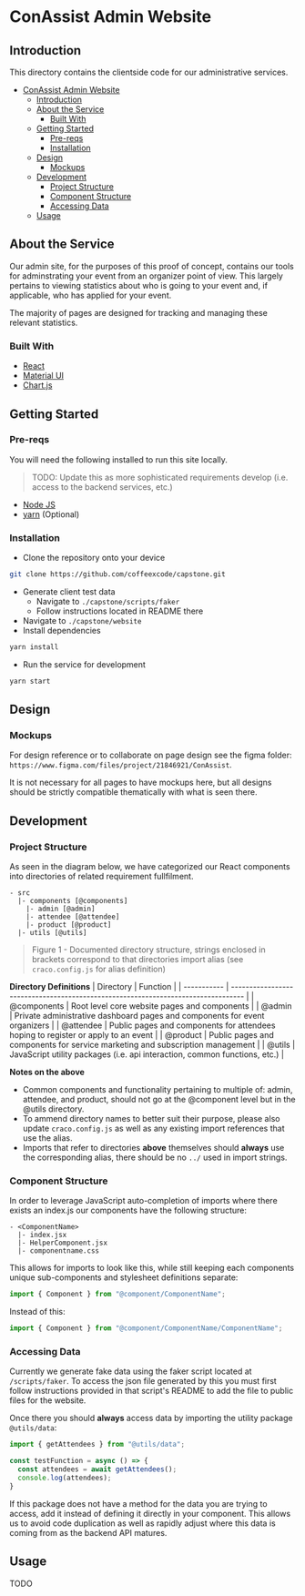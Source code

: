 # ConAssist Admin Website

## Introduction

This directory contains the clientside code for our administrative services.

- [ConAssist Admin Website](#conassist-admin-website)
  - [Introduction](#introduction)
  - [About the Service](#about-the-service)
    - [Built With](#built-with)
  - [Getting Started](#getting-started)
    - [Pre-reqs](#pre-reqs)
    - [Installation](#installation)
  - [Design](#design)
    - [Mockups](#mockups)
  - [Development](#development)
    - [Project Structure](#project-structure)
    - [Component Structure](#component-structure)
    - [Accessing Data](#accessing-data)
  - [Usage](#usage)

## About the Service

Our admin site, for the purposes of this proof of concept, contains our tools
for adminstrating your event from an organizer point of view. This largely pertains to viewing statistics about who is going to your event and, if applicable, who has applied for your event.

The majority of pages are designed for tracking and managing these relevant statistics.

### Built With

- [React](https://reactjs.org/)
- [Material UI](https://material-ui.com/)
- [Chart.js](https://www.chartjs.org/)

## Getting Started

### Pre-reqs

You will need the following installed to run this site locally.

> TODO: Update this as more sophisticated requirements develop (i.e. access to the backend services, etc.)

- [Node JS](https://nodejs.org/en/)
- [yarn](https://yarnpkg.com/) (Optional)

### Installation

- Clone the repository onto your device

```sh
git clone https://github.com/coffeexcode/capstone.git
```
- Generate client test data
  - Navigate to `./capstone/scripts/faker`
  - Follow instructions located in README there
- Navigate to `./capstone/website`
- Install dependencies

```sh
yarn install
```

- Run the service for development

```sh
yarn start
```

## Design

### Mockups

For design reference or to collaborate on page design see the figma
folder: `https://www.figma.com/files/project/21846921/ConAssist`. 

It is not necessary for all pages to have mockups here, but all designs should be strictly compatible thematically with what is seen there.

## Development

### Project Structure

As seen in the diagram below, we have categorized our React components into directories of related requirement fullfilment.

```
- src
  |- components [@components]
    |- admin [@admin]
    |- attendee [@attendee]
    |- product [@product]
  |- utils [@utils]
```

> Figure 1 - Documented directory structure, strings enclosed in brackets correspond to that directories import alias (see `craco.config.js` for alias definition)

**Directory Definitions**
| Directory   | Function                                                                          |
| ----------- | --------------------------------------------------------------------------------- |
| @components | Root level core website pages and components                                      |
| @admin      | Private administrative dashboard pages and components for event organizers        |
| @attendee   | Public pages and components for attendees hoping to register or apply to an event |
| @product    | Public pages and components for service marketing and subscription management     |
| @utils      | JavaScript utility packages (i.e. api interaction, common functions, etc.)        |

**Notes on the above**

- Common components and functionality pertaining to multiple of: admin, attendee, and product, should not go at the @component level but in the @utils directory.
- To ammend directory names to better suit their purpose, please also update `craco.config.js` as well as any existing import references that use the alias.
- Imports that refer to directories **above** themselves should **always** use the corresponding alias, there should be no `../` used in import strings.

### Component Structure

In order to leverage JavaScript auto-completion of imports where there exists an index.js our components have the following structure:

```
- <ComponentName>
  |- index.jsx
  |- HelperComponent.jsx
  |- componentname.css
```

This allows for imports to look like this, while still keeping each components unique sub-components and stylesheet definitions separate:

```js
import { Component } from "@component/ComponentName";
```

Instead of this:

```js
import { Component } from "@component/ComponentName/ComponentName";
```

### Accessing Data

Currently we generate fake data using the faker script located at `/scripts/faker`. To access the json file generated by this you must first follow instructions provided in that script's README to add the file to public files for the website.

Once there you should **always** access data by importing the utility package `@utils/data`:

```js
import { getAttendees } from "@utils/data";

const testFunction = async () => {
  const attendees = await getAttendees();
  console.log(attendees);
}
```

If this package does not have a method for the data you are trying to access, add it instead of defining it directly in your component. This allows us to avoid code duplication as well as rapidly adjust where this data is coming from as the backend API matures.

## Usage

TODO
